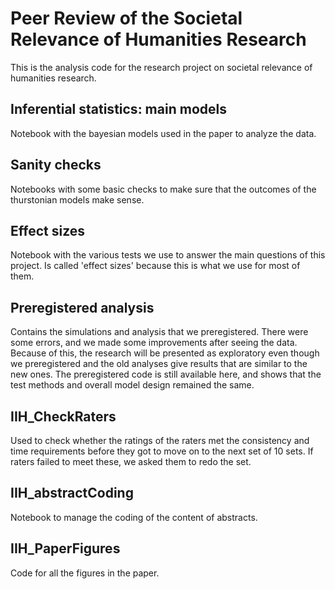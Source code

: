 # Peer Review of the Societal Relevance of Humanities Research

This is the analysis code for the research project on societal relevance of humanities research. 

## Inferential statistics: main models

Notebook with the bayesian models used in the paper to analyze the data.

## Sanity checks

Notebooks with some basic checks to make sure that the outcomes of the thurstonian models make sense.

## Effect sizes

Notebook with the various tests we use to answer the main questions of this project. Is called 'effect sizes' because this is what we use for most of them.

## Preregistered analysis

Contains the simulations and analysis that we preregistered. There were some errors, and we made some improvements after seeing the data. Because of this, the research will be presented as exploratory even though we preregistered and the old analyses give results that are similar to the new ones. The preregistered code is still available here, and shows that the test methods and overall model design remained the same. 

## IIH_CheckRaters

Used to check whether the ratings of the raters met the consistency and time requirements before they got to move on to the next set of 10 sets. If raters failed to meet these, we asked them to redo the set.

## IIH_abstractCoding

Notebook to manage the coding of the content of abstracts.

## IIH_PaperFigures

Code for all the figures in the paper.
